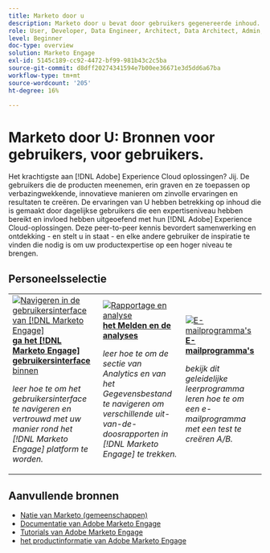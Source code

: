 ```yaml
---
title: Marketo door u
description: Marketo door u bevat door gebruikers gegenereerde inhoud. Die is gemaakt door dagelijkse gebruikers die in hun kennis van Adobe Marketo een niveau van deskundigheid en invloed hebben bereikt.
role: User, Developer, Data Engineer, Architect, Data Architect, Admin, Leader
level: Beginner
doc-type: overview
solution: Marketo Engage
exl-id: 5145c189-cc92-4472-bf99-981b43c2c5ba
source-git-commit: d8dff20274341594e7b00ee36671e3d5dd6a67ba
workflow-type: tm+mt
source-wordcount: '205'
ht-degree: 16%

---
```


# Marketo door U: Bronnen voor gebruikers, voor gebruikers.

Het krachtigste aan [!DNL Adobe] Experience Cloud oplossingen? Jij. De gebruikers die de producten meenemen, erin graven en ze toepassen op verbazingwekkende, innovatieve manieren om zinvolle ervaringen en resultaten te creëren. De ervaringen van U hebben betrekking op inhoud die is gemaakt door dagelijkse gebruikers die een expertiseniveau hebben bereikt en invloed hebben uitgeoefend met hun [!DNL Adobe] Experience Cloud-oplossingen. Deze peer-to-peer kennis bevordert samenwerking en ontdekking - en stelt u in staat - en elke andere gebruiker de inspiratie te vinden die nodig is om uw productexpertise op een hoger niveau te brengen.

<div id="recs-overview-body-1"></div>
<div id="recs-overview-body-2"></div>
<div id="recs-overview-body-3"></div>
<div id="recs-overview-body-4"></div>
<div id="recs-overview-body-5"></div>
<div id="recs-overview-body-6"></div>

<div id="staff-picks-section">

## Personeelsselectie

<table>
<tr>
  <td>
    <a href="/help/marketo/fundamentals/ui-navigation.md">
      <img alt="Navigeren in de gebruikersinterface van [!DNL Marketo Engage]" src="https://video.tv.adobe.com/v/3419131?format=jpeg" />
    </a>
    <div>
      <a href="/help/marketo/fundamentals/ui-navigation.md">
    <strong> ga het [!DNL Marketo Engage] gebruikersinterface </strong> binnen
    </a>
    </div>
    <p>
    <em> leer hoe te om het gebruikersinterface te navigeren en vertrouwd met uw manier rond het [!DNL Marketo Engage] platform te worden.</em>
    <p>
  </td>
  <td>
    <a href="/help/marketo/reporting/reporting-and-analytics.md">
      <img alt="Rapportage en analyse" src="https://video.tv.adobe.com/v/3419295?format=jpeg" />
    </a>
    <div>
      <a href="/help/marketo/reporting/reporting-and-analytics.md">
    <strong> het Melden en de analyses </strong>
    </a>
    </div>
    <p>
    <em> leer hoe te om de sectie van Analytics en van het Gegevensbestand te navigeren om verschillende uit-van-de-doosrapporten in [!DNL Marketo Engage] te trekken.</em>
    <p>
  </td>
  <td>
    <a href="/help/marketo/programs/email-programs.md">
      <img alt="E-mailprogramma&apos;s" src="https://video.tv.adobe.com/v/3419440?format=jpeg" />
    </a>
    <div>
      <a href="/help/marketo/programs/email-programs.md">
    <strong> E-mailprogramma's </strong>
    </a>
    </div>
    <p>
    <em> bekijk dit geleidelijke leerprogramma leren hoe te om een e-mailprogramma met een test te creëren A/B.</em>
    <p>
  </td>
</tr>
</table>

</div>

## Aanvullende bronnen

* [ Natie van Marketo (gemeenschappen) ](https://nation.marketo.com/)
* [ Documentatie van Adobe Marketo Engage ](https://experienceleague.adobe.com/docs/marketo-engage.html)
* [ Tutorials van Adobe Marketo Engage ](https://experienceleague.adobe.com/docs/marketo-learn/tutorials/overview.html)
* [ het productinformatie van Adobe Marketo Engage ](https://business.adobe.com/products/marketo/adobe-marketo.html)
